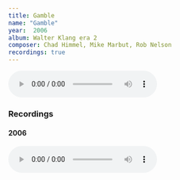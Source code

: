 ```yaml
---
title: Gamble
name: "Gamble"
year:  2006
album: Walter Klang era 2
composer: Chad Himmel, Mike Marbut, Rob Nelson
recordings: true
---
```

<audio controls>
  <source src="http://walterklang.com/mp3/2006-12-30/gamble/gamble3_final.mp3" type="audio/mpeg">
  <a href="http://walterklang.com/mp3/2006-12-30/gamble/gamble3_final.mp3">gamble3_final.mp3</a>
</audio>

<h3>Recordings</h3>

<h4>2006</h4>
<audio controls>
  <source src="http://walterklang.com/mp3/2006-12-30/gamble/gamble3_final.mp3" type="audio/mpeg">
  <a href="http://walterklang.com/mp3/2006-12-30/gamble/gamble3_final.mp3">gamble3_final.mp3</a>
</audio>


